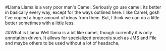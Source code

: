 #Llama
Llama is a very poor man's Camel.   Seriously go use camel, its better in basically every way, except for the ways
outlined here.  I like Camel, gosh I've copied a huge amount of ideas from them.   But, I think we can do a little
better sometimes with a little less.

##What is Llama
Well llama is a bit like camel, though currently it is only annotation driven.  It allows for specialized protocols
such as JMS and File and maybe others to be used without a lot of headache.